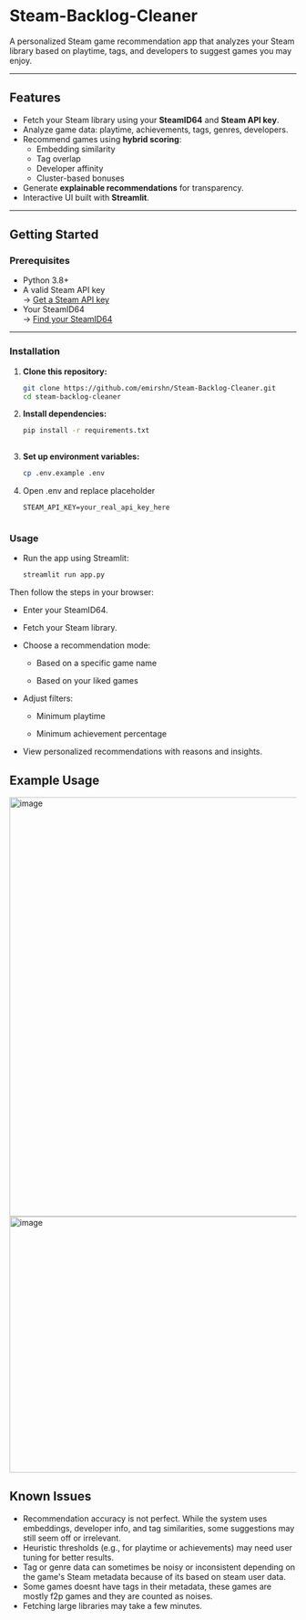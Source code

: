 # Steam-Backlog-Cleaner

A personalized Steam game recommendation app that analyzes your Steam library based on playtime, tags, and developers to suggest games you may enjoy.

---

## Features

- Fetch your Steam library using your **SteamID64** and **Steam API key**.
- Analyze game data: playtime, achievements, tags, genres, developers.
- Recommend games using **hybrid scoring**:
  - Embedding similarity  
  - Tag overlap  
  - Developer affinity  
  - Cluster-based bonuses
- Generate **explainable recommendations** for transparency.
- Interactive UI built with **Streamlit**.

---

## Getting Started

### Prerequisites

- Python 3.8+
- A valid Steam API key  
  → [Get a Steam API key](https://steamcommunity.com/dev/apikey)  
- Your SteamID64  
  → [Find your SteamID64](https://steamid.io/)

---

### Installation

1. **Clone this repository:**
   
   ```bash
   git clone https://github.com/emirshn/Steam-Backlog-Cleaner.git
   cd steam-backlog-cleaner
   
2. **Install dependencies:**
   
   ```bash
   pip install -r requirements.txt
    
3. **Set up environment variables:**

    ```bash
    cp .env.example .env

4. Open .env and replace placeholder
   ```env
   STEAM_API_KEY=your_real_api_key_here
  
### Usage
* Run the app using Streamlit:
  ```bash
  streamlit run app.py

Then follow the steps in your browser:

- Enter your SteamID64.

- Fetch your Steam library.

- Choose a recommendation mode:

  - Based on a specific game name

  - Based on your liked games

- Adjust filters:

  - Minimum playtime
  
  - Minimum achievement percentage

- View personalized recommendations with reasons and insights.

## Example Usage
<img width="1516" height="735" alt="image" src="https://github.com/user-attachments/assets/41c9bdf4-4bc4-45ac-b574-de1925f30497" />
<img width="1484" height="449" alt="image" src="https://github.com/user-attachments/assets/641131e4-2043-499b-8caf-9ad0c9c3f3c8" />

## Known Issues
* Recommendation accuracy is not perfect. While the system uses embeddings, developer info, and tag similarities, some suggestions may still seem off or irrelevant.
* Heuristic thresholds (e.g., for playtime or achievements) may need user tuning for better results.
* Tag or genre data can sometimes be noisy or inconsistent depending on the game's Steam metadata because of its based on steam user data.
* Some games doesnt have tags in their metadata, these games are mostly f2p games and they are counted as noises.
* Fetching large libraries may take a few minutes.
